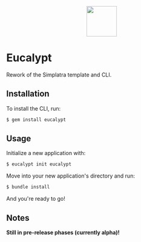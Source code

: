 <p align="center">
  <img width="80" src ="https://s22.postimg.cc/gf1ovyb7l/eucalypt-logo.png"/>
</p>

# Eucalypt

Rework of the Simplatra template and CLI.

## Installation

To install the CLI, run:

```bash
$ gem install eucalypt
```

## Usage

Initialize a new application with:

```bash
$ eucalypt init eucalypt
```

Move into your new application's directory and run:

```bash
$ bundle install
```

And you're ready to go!

## Notes

**Still in pre-release phases (currently alpha)!**